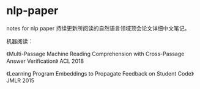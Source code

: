# nlp-paper
notes for nlp paper
持续更新所阅读的自然语言领域顶会论文详细中文笔记。

机器阅读：

《Multi-Passage Machine Reading Comprehension with Cross-Passage Answer Verification》 ACL 2018

《Learning Program Embeddings to Propagate Feedback on Student Code》 JMLR 2015
